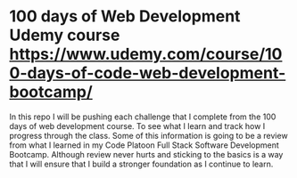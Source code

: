 # 100 days of Web Development Udemy course https://www.udemy.com/course/100-days-of-code-web-development-bootcamp/

In this repo I will be pushing each challenge that I complete from the 100 days of web development course. To see what I learn and track how I progress through the class. 
Some of this information is going to be a review from what I learned in my Code Platoon Full Stack Software Development Bootcamp. Although review never hurts and sticking to the basics is a way that I will ensure that I build a stronger foundation as I continue to learn.
